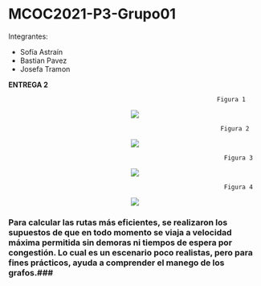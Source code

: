 # MCOC2021-P3-Grupo01

Integrantes:

- Sofía Astraín
- Bastian Pavez
- Josefa Tramon

**ENTREGA 2**

                                                              Figura 1

<div align="center">
<img src=https://user-images.githubusercontent.com/88339083/140987664-9cffc893-c697-4c4d-a431-eda5eef753c3.png >
</div>



                                                               Figura 2 
<div align="center">
<img src=https://user-images.githubusercontent.com/62305749/141021100-a1365dd9-a0e8-4fc4-8c8c-9f900af8bf37.png >
</div>


                                                             
                                                                Figura 3
<div align="center">
<img src=https://user-images.githubusercontent.com/88339083/140987867-1f26aa7a-8f9c-45ad-9253-89fcaa950387.png >
</div>                                               


                                                                Figura 4                              
<div align="center">      
<img src=https://user-images.githubusercontent.com/88339083/140987888-392371ad-ebde-490f-aa2b-df9bed5c6ae9.png >
</div> 


### Para calcular las rutas más eficientes, se realizaron los supuestos de que en todo momento se viaja a velocidad máxima permitida sin demoras ni tiempos de espera por congestión. Lo cual es un escenario poco realistas, pero para fines prácticos, ayuda a comprender el  manego de los grafos.###
